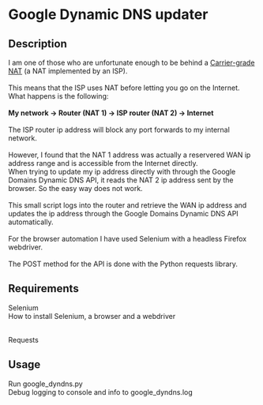 # Google Dynamic DNS updater
## Description
I am one of those who are unfortunate enough to be behind a [Carrier-grade NAT](https://en.wikipedia.org/wiki/Carrier-grade_NAT) (a NAT implemented by an ISP).<br><br> 
This means that the ISP uses NAT before letting you go on the Internet. What happens is the following:<br><br>
**My network -> Router (NAT 1) -> ISP router (NAT 2) -> Internet**<br><br> 
The ISP router ip address will block any port forwards to my internal network.<br><br>
However, I found that the NAT 1 address was actually a reservered WAN ip address range and is accessible from the Internet directly.<br> 
When trying to update my ip address directly with through the Google Domains Dynamic DNS API, it reads the NAT 2 ip address sent by the browser.
So the easy way does not work.<br><br> 
This small script logs into the router and retrieve the WAN ip address and updates the ip address through the Google Domains Dynamic DNS API automatically.<br><br> 
For the browser automation I have used Selenium with a headless Firefox webdriver.<br><br> 
The POST method for the API is done with the Python requests library.

## Requirements
Selenium<br> 
How to install Selenium, a browser and a webdriver<br><br> 

Requests

## Usage
Run google_dyndns.py <br> 
Debug logging to console and info to google_dyndns.log<br> 
